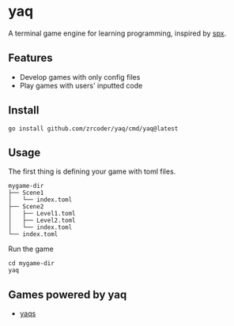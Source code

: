 # yaq

A terminal game engine for learning programming, inspired by [spx](https://github.com/goplus/spx).

## Features

- Develop games with only config files
- Play games with users' inputted code

## Install

```shell
go install github.com/zrcoder/yaq/cmd/yaq@latest
```

## Usage

The first thing is defining your game with toml files.
 ```text
mygame-dir
 ├── Scene1
 │   └── index.toml
 ├── Scene2
 │   ├── Level1.toml
 │   ├── Level2.toml
 │   └── index.toml
 └── index.toml
 ```

Run the game

```shell
cd mygame-dir
yaq
```

## Games powered by yaq

- [yaqs](https://github.com/zrcoder/yaqs)
